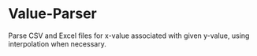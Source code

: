 # Value-Parser
Parse CSV and Excel files for x-value associated with given y-value, using interpolation when necessary.
